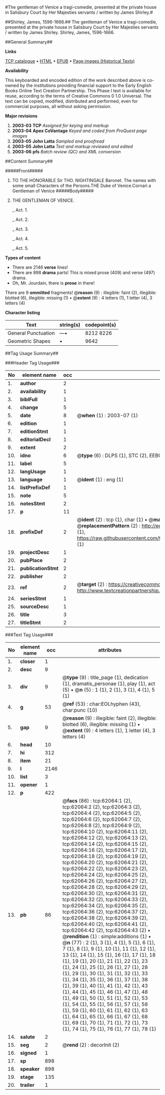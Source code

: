 #The gentleman of Venice a tragi-comedie, presented at the private house in Salisbury Court by Her Majesties servants / written by James Shirley.#

##Shirley, James, 1596-1666.##
The gentleman of Venice a tragi-comedie, presented at the private house in Salisbury Court by Her Majesties servants / written by James Shirley.
Shirley, James, 1596-1666.

##General Summary##

**Links**

[TCP catalogue](http://www.ota.ox.ac.uk/tcp/)  • 
[HTML](http://tei.it.ox.ac.uk/tcp/Texts-HTML/free/A59/A59979.html)  • 
[EPUB](http://tei.it.ox.ac.uk/tcp/Texts-EPUB/free/A59/A59979.epub) • 
[Page images (Historical Texts)](https://data.historicaltexts.jisc.ac.uk/view?pubId=eebo-12438870e&pageId=eebo-12438870e-62064-1)

**Availability**

This keyboarded and encoded edition of the
	       work described above is co-owned by the institutions
	       providing financial support to the Early English Books
	       Online Text Creation Partnership. This Phase I text is
	       available for reuse, according to the terms of Creative
	       Commons 0 1.0 Universal. The text can be copied,
	       modified, distributed and performed, even for
	       commercial purposes, all without asking permission.

**Major revisions**

1. __2003-03__ __TCP__ *Assigned for keying and markup*
1. __2003-04__ __Apex CoVantage__ *Keyed and coded from ProQuest page images*
1. __2003-05__ __John Latta__ *Sampled and proofread*
1. __2003-05__ __John Latta__ *Text and markup reviewed and edited*
1. __2003-06__ __pfs__ *Batch review (QC) and XML conversion*

##Content Summary##

#####Front#####

1. TO THE HONORABLE Sir THO. NIGHTINGALE Baronet.
The names with some small Characters of the Persons.THE Duke of Venice.Cornari a Gentleman of Venice
#####Body#####

1. THE GENTLEMAN OF VENICE.

    _ Act. 1.

    _ Act. 2.

    _ Act. 3.

    _ Act. 4.

    _ Act. 5.

**Types of content**

  * There are 2146 **verse** lines!
  * There are 898 **drama** parts! This is mixed prose (409) and verse (497) drama.
  * Oh, Mr. Jourdain, there is **prose** in there!

There are 9 **ommitted** fragments! 
 @__reason__ (9) : illegible: faint (2), illegible: blotted (6), illegible: missing (1)  •  @__extent__ (9) : 4 letters (1), 1 letter (4), 3 letters (4)

**Character listing**


|Text|string(s)|codepoint(s)|
|---|---|---|
|General Punctuation|—•|8212 8226|
|Geometric Shapes|▪|9642|

##Tag Usage Summary##

###Header Tag Usage###

|No|element name|occ|attributes|
|---|---|---|---|
|1.|__author__|2||
|2.|__availability__|1||
|3.|__biblFull__|1||
|4.|__change__|5||
|5.|__date__|8| @__when__ (1) : 2003-07 (1)|
|6.|__edition__|1||
|7.|__editionStmt__|1||
|8.|__editorialDecl__|1||
|9.|__extent__|2||
|10.|__idno__|6| @__type__ (6) : DLPS (1), STC (2), EEBO-CITATION (1), OCLC (1), VID (1)|
|11.|__label__|5||
|12.|__langUsage__|1||
|13.|__language__|1| @__ident__ (1) : eng (1)|
|14.|__listPrefixDef__|1||
|15.|__note__|5||
|16.|__notesStmt__|2||
|17.|__p__|11||
|18.|__prefixDef__|2| @__ident__ (2) : tcp (1), char (1)  •  @__matchPattern__ (2) : ([0-9\-]+):([0-9IVX]+) (1), (.+) (1)  •  @__replacementPattern__ (2) : http://eebo.chadwyck.com/downloadtiff?vid=$1&page=$2 (1), https://raw.githubusercontent.com/textcreationpartnership/Texts/master/tcpchars.xml#$1 (1)|
|19.|__projectDesc__|1||
|20.|__pubPlace__|2||
|21.|__publicationStmt__|2||
|22.|__publisher__|2||
|23.|__ref__|2| @__target__ (2) : https://creativecommons.org/publicdomain/zero/1.0/ (1), http://www.textcreationpartnership.org/docs/. (1)|
|24.|__seriesStmt__|1||
|25.|__sourceDesc__|1||
|26.|__title__|3||
|27.|__titleStmt__|2||


###Text Tag Usage###

|No|element name|occ|attributes|
|---|---|---|---|
|1.|__closer__|1||
|2.|__desc__|9||
|3.|__div__|9| @__type__ (9) : title_page (1), dedication (1), dramatis_personae (1), play (1), act (5)  •  @__n__ (5) : 1 (1), 2 (1), 3 (1), 4 (1), 5 (1)|
|4.|__g__|53| @__ref__ (53) : char:EOLhyphen (43), char:punc (10)|
|5.|__gap__|9| @__reason__ (9) : illegible: faint (2), illegible: blotted (6), illegible: missing (1)  •  @__extent__ (9) : 4 letters (1), 1 letter (4), 3 letters (4)|
|6.|__head__|10||
|7.|__hi__|312||
|8.|__item__|21||
|9.|__l__|2146||
|10.|__list__|3||
|11.|__opener__|1||
|12.|__p__|422||
|13.|__pb__|86| @__facs__ (86) : tcp:62064:1 (2), tcp:62064:2 (2), tcp:62064:3 (2), tcp:62064:4 (2), tcp:62064:5 (2), tcp:62064:6 (2), tcp:62064:7 (2), tcp:62064:8 (2), tcp:62064:9 (2), tcp:62064:10 (2), tcp:62064:11 (2), tcp:62064:12 (2), tcp:62064:13 (2), tcp:62064:14 (2), tcp:62064:15 (2), tcp:62064:16 (2), tcp:62064:17 (2), tcp:62064:18 (2), tcp:62064:19 (2), tcp:62064:20 (2), tcp:62064:21 (2), tcp:62064:22 (2), tcp:62064:23 (2), tcp:62064:24 (2), tcp:62064:25 (2), tcp:62064:26 (2), tcp:62064:27 (2), tcp:62064:28 (2), tcp:62064:29 (2), tcp:62064:30 (2), tcp:62064:31 (2), tcp:62064:32 (2), tcp:62064:33 (2), tcp:62064:34 (2), tcp:62064:35 (2), tcp:62064:36 (2), tcp:62064:37 (2), tcp:62064:38 (2), tcp:62064:39 (2), tcp:62064:40 (2), tcp:62064:41 (2), tcp:62064:42 (2), tcp:62064:43 (2)  •  @__rendition__ (1) : simple:additions (1)  •  @__n__ (77) : 2 (1), 3 (1), 4 (1), 5 (1), 6 (1), 7 (1), 8 (1), 9 (1), 10 (1), 11 (1), 12 (1), 13 (1), 14 (1), 15 (1), 16 (1), 17 (1), 18 (1), 19 (1), 20 (1), 21 (1), 22 (1), 23 (1), 24 (1), 25 (1), 26 (1), 27 (1), 28 (1), 29 (1), 30 (1), 31 (1), 32 (1), 33 (1), 34 (1), 35 (1), 36 (1), 37 (1), 38 (1), 39 (1), 40 (1), 41 (1), 42 (1), 43 (1), 44 (1), 45 (1), 46 (1), 47 (1), 48 (1), 49 (1), 50 (1), 51 (1), 52 (1), 53 (1), 54 (1), 55 (1), 56 (1), 57 (1), 58 (1), 59 (1), 60 (1), 61 (1), 62 (1), 63 (1), 64 (1), 65 (1), 66 (1), 67 (1), 68 (1), 69 (1), 70 (1), 71 (1), 72 (1), 73 (1), 74 (1), 75 (1), 76 (1), 77 (1), 78 (1)|
|14.|__salute__|2||
|15.|__seg__|2| @__rend__ (2) : decorInit (2)|
|16.|__signed__|1||
|17.|__sp__|898||
|18.|__speaker__|898||
|19.|__stage__|135||
|20.|__trailer__|1||
